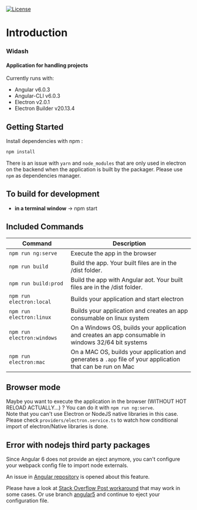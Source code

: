 [![License](http://img.shields.io/badge/Licence-MIT-brightgreen.svg)](LICENSE.md)

# Introduction

### Widash 
#### Application for handling projects

Currently runs with:

- Angular v6.0.3
- Angular-CLI v6.0.3
- Electron v2.0.1
- Electron Builder v20.13.4


## Getting Started

Install dependencies with npm :

``` bash
npm install
```

There is an issue with `yarn` and `node_modules` that are only used in electron on the backend when the application is built by the packager. Please use `npm` as dependencies manager.


## To build for development

- **in a terminal window** -> npm start  

## Included Commands

|Command|Description|
|--|--|
|`npm run ng:serve`| Execute the app in the browser |
|`npm run build`| Build the app. Your built files are in the /dist folder. |
|`npm run build:prod`| Build the app with Angular aot. Your built files are in the /dist folder. |
|`npm run electron:local`| Builds your application and start electron
|`npm run electron:linux`| Builds your application and creates an app consumable on linux system |
|`npm run electron:windows`| On a Windows OS, builds your application and creates an app consumable in windows 32/64 bit systems |
|`npm run electron:mac`|  On a MAC OS, builds your application and generates a `.app` file of your application that can be run on Mac |


## Browser mode

Maybe you want to execute the application in the browser (WITHOUT HOT RELOAD ACTUALLY...) ? You can do it with `npm run ng:serve`.  
Note that you can't use Electron or NodeJS native libraries in this case. Please check `providers/electron.service.ts` to watch how conditional import of electron/Native libraries is done.

## Error with nodejs third party packages

Since Angular 6 does not provide an eject anymore, you can't configure your webpack config file to import node externals.

An issue in [Angular repository](https://github.com/angular/angular-cli/issues/10681) is opened about this feature. 

Please have a look at [Stack Overflow Post workaround](https://stackoverflow.com/questions/50234196/after-updating-from-angular-5-to-6-i-keep-getting-the-error-cant-resolve-timer) that may work in some cases. Or use branch [angular5](https://github.com/maximegris/angular-electron/tree/angular5) and continue to eject your configuration file.
